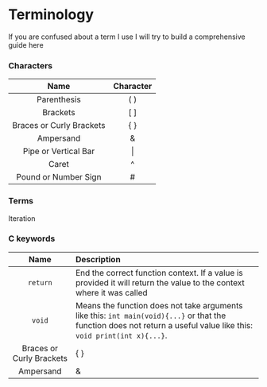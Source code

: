 # Terminology

If you are confused about a term I use I will try to build a comprehensive guide here

### Characters

|    Name    |                Character                |
|:---------------:|:----------------------------------:|
|   Parenthesis  |         ( )          |
|   Brackets         | [ ] |
|   Braces or Curly Brackets   |         { }         |
|   Ampersand  |         &        |
|   Pipe or Vertical Bar |         \|        |
|   Caret  |         ^        |
|   Pound or Number Sign  |         #        |


### Terms
Iteration


### C keywords

|    Name           |                Description                |
|:--------------------:|:----------------------------------|
|   `return` <value>  |         End the correct function context. If a value is provided it will return the value to the context where it was called       |
|   `void`         | Means the function does not take arguments like this: `int main(void){...}` or that the function does not return a useful value like this: `void print(int x){...}`. |
|   Braces or Curly Brackets   |         { }         |
|   Ampersand  |         &        |

